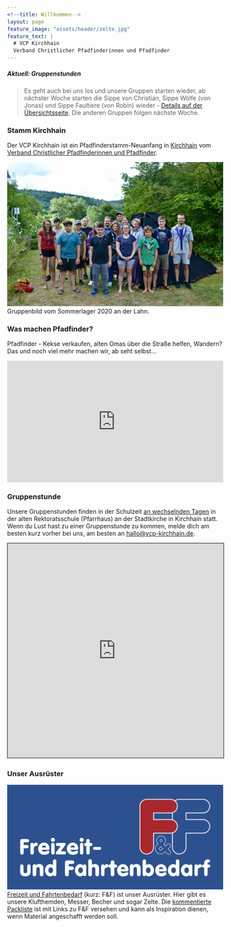 ```yaml
---
<!--title: Willkommen-->
layout: page
feature_image: "assets/header/zelte.jpg"
feature_text: |
  # VCP Kirchhain
  Verband Christlicher Pfadfinderinnen und Pfadfinder
---
```


<!-- > **Aktuell:** Am 10. September 2020 ist hessischer Tag der Nachhaltigkeit - Und wir machen mit!
> Unsere Aktion findet unter dem Titel "KochBar: Nachhaltiges Kochen - Regional, Saisonal und vor allem Lecker!" statt. [Jetzt Infos durchlesen](https://www.hessen-nachhaltig.de/de/veranstaltungsdetails.html?show=785) und [per Mail anmelden.](mailto:hallo@vcp-kirchhain.de?subject=Hessischer%20Tag%20der%20Nachhaltigkeit&body=Hallo%20liebes%20Pfads-Team%2C%0D%0A%0D%0Aich%20m%C3%B6chte%20meinen%20Sohn%20%2F%20meine%20Tochter%20zum%20hessischen%20Tag%20der%20Nachhaltigkeit%20am%2010.%20September%202020%20anmelden.%20%0D%0AName%3A%20%0D%0ATelefon%20(erreichbar%20w%C3%A4hrend%20der%20Veranstaltung)%3A%20%0D%0A%0D%0ALiebe%20Gr%C3%BC%C3%9Fe%2C%0D%0A) -->

##### Aktuell: Gruppenstunden

> Es geht auch bei uns los und unsere Gruppen starten wieder, ab nächster Woche starten die Sippe von Christian, Sippe Wölfe (von Jonas) und Sippe Faultiere (von Robin) wieder - [Details auf der Übersichtsseite](gruppen). Die anderen Gruppen folgen nächste Woche.


### Stamm Kirchhain

Der VCP Kirchhain ist ein Pfadfinderstamm-Neuanfang in [Kirchhain](https://www.kirchhain.de) vom [Verband Christlicher Pfadfinderinnen und Pfadfinder](https://www.vcp.de). 

<!--![Gruppenbild von unserer ersten gemeinsamen Übernachtung](assets/2019-03-30-uebernachtung.jpg)
Gruppenbild von unserer ersten gemeinsamen Übernachtung im März 2019.-->

<!--![Gruppenbild aus einer gemeinsamen Gruppenstunde vor den Herbstferien 2019.](assets/2019-09-26-gemeinsame-sippenstunde.jpg)
Gruppenbild aus einer gemeinsamen Gruppenstunde vor den Herbstferien 2019.-->

<!--![Gruppenbild von der Fahrt zum Friedenslichtgottesdienst in Fulda 2019.](assets/2019-12-15-frili/gruppenfoto.jpg)
Gruppenbild von der Fahrt zum Friedenslichtgottesdienst in Fulda 2019.-->

![Gruppenbild vom Sommerlager 2020 an der Lahn.](/assets/2020-07-sommerlager/sola20-72.jpg)
Gruppenbild vom Sommerlager 2020 an der Lahn.

### Was machen Pfadfinder?

Pfadfinder - Kekse verkaufen, alten Omas über die Straße helfen, Wandern? 
Das und noch viel mehr machen wir, ab seht selbst...


<style>
    .embed-container { 
        position: relative; 
        padding-bottom: 56.25%; 
        height: 0; 
        overflow: hidden; 
        max-width: 100%; 
    } 
    .embed-container iframe, .embed-container object, .embed-container embed { 
        position: absolute; 
        top: 0; 
        left: 0; 
        width: 100%; 
        height: 100%; 
    }
</style>
    
<div class='embed-container'>
    <iframe src='https://www.youtube.com/embed/n3-xTtaAODo' frameborder='0' allowfullscreen></iframe>
</div>


### Gruppenstunde

Unsere Gruppenstunden finden in der Schulzeit [an wechselnden Tagen](/gruppen/) in der alten Rektoratsschule (Pfarrhaus) an der Stadtkirche in Kirchhain statt. Wenn du Lust hast zu einer Gruppenstunde zu kommen, melde dich am besten kurz vorher bei uns, am besten an [hallo@vcp-kirchhain.de](mailto:hallo@vcp-kirchhain.de).

<iframe width="100%" height="500px" scrolling="no" marginheight="0" marginwidth="0" src="https://www.openstreetmap.org/export/embed.html?bbox=8.918100893497469%2C50.81960305817571%2C8.920651674270632%2C50.821392440642036&amp;layer=&amp;marker=50.82049775798012%2C8.919376283884048" style="border: 1px solid black"></iframe>

### Unser Ausrüster

[![Logo Freizeit und Fahrtenbedarf](assets/freizeit-und-fahrtenbedarf.png#onethird#right)](https://www.fahrtenbedarf.de)[Freizeit und Fahrtenbedarf](https://www.fahrtenbedarf.de) (kurz: F&F) ist unser Ausrüster. Hier gibt es unsere Klufthemden, Messer, Becher und sogar Zelte. Die [kommentierte Packliste](/packliste/) ist mit Links zu F&F versehen und kann als Inspiration dienen, wenn Material angeschafft werden soll.

